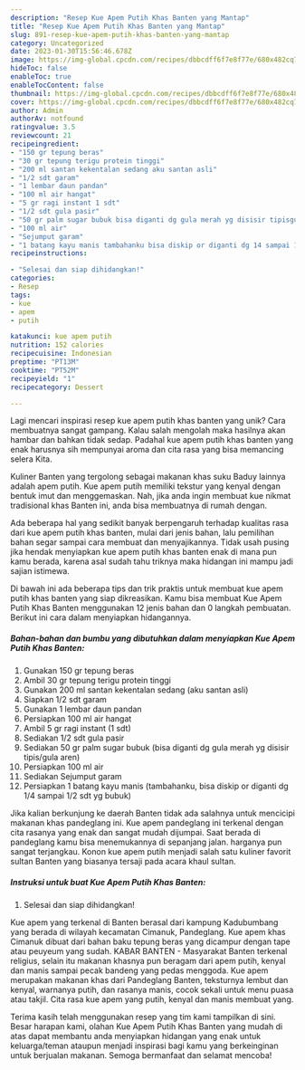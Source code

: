 ```yaml
---
description: "Resep Kue Apem Putih Khas Banten yang Mantap"
title: "Resep Kue Apem Putih Khas Banten yang Mantap"
slug: 891-resep-kue-apem-putih-khas-banten-yang-mantap
category: Uncategorized
date: 2023-01-30T15:56:46.678Z
image: https://img-global.cpcdn.com/recipes/dbbcdff6f7e8f77e/680x482cq70/kue-apem-putih-khas-banten-foto-resep-utama.jpg
hideToc: false
enableToc: true
enableTocContent: false
thumbnail: https://img-global.cpcdn.com/recipes/dbbcdff6f7e8f77e/680x482cq70/kue-apem-putih-khas-banten-foto-resep-utama.jpg
cover: https://img-global.cpcdn.com/recipes/dbbcdff6f7e8f77e/680x482cq70/kue-apem-putih-khas-banten-foto-resep-utama.jpg
author: Admin
authorAv: notfound
ratingvalue: 3.5
reviewcount: 21
recipeingredient:
- "150 gr tepung beras"
- "30 gr tepung terigu protein tinggi"
- "200 ml santan kekentalan sedang aku santan asli"
- "1/2 sdt garam"
- "1 lembar daun pandan"
- "100 ml air hangat"
- "5 gr ragi instant 1 sdt"
- "1/2 sdt gula pasir"
- "50 gr palm sugar bubuk bisa diganti dg gula merah yg disisir tipisgula aren"
- "100 ml air"
- "Sejumput garam"
- "1 batang kayu manis tambahanku bisa diskip or diganti dg 14 sampai 12 sdt yg bubuk"
recipeinstructions:

- "Selesai dan siap dihidangkan!"
categories:
- Resep
tags:
- kue
- apem
- putih

katakunci: kue apem putih 
nutrition: 152 calories
recipecuisine: Indonesian
preptime: "PT13M"
cooktime: "PT52M"
recipeyield: "1"
recipecategory: Dessert

---
```





Lagi mencari inspirasi resep kue apem putih khas banten yang unik? Cara membuatnya sangat gampang. Kalau salah mengolah maka hasilnya akan hambar dan bahkan tidak sedap. Padahal kue apem putih khas banten yang enak harusnya sih mempunyai aroma dan cita rasa yang bisa memancing selera Kita.





Kuliner Banten yang tergolong sebagai makanan khas suku Baduy lainnya adalah apem putih. Kue apem putih memiliki tekstur yang kenyal dengan bentuk imut dan menggemaskan. Nah, jika anda ingin membuat kue nikmat tradisional khas Banten ini, anda bisa membuatnya di rumah dengan.

Ada beberapa hal yang sedikit banyak berpengaruh terhadap kualitas rasa dari kue apem putih khas banten, mulai dari jenis bahan, lalu pemilihan bahan segar sampai cara membuat dan menyajikannya. Tidak usah pusing jika hendak menyiapkan kue apem putih khas banten enak di mana pun kamu berada, karena asal sudah tahu triknya maka hidangan ini mampu jadi sajian istimewa.






Di bawah ini ada beberapa tips dan trik praktis untuk membuat kue apem putih khas banten yang siap dikreasikan. Kamu bisa membuat Kue Apem Putih Khas Banten menggunakan 12 jenis bahan dan 0 langkah pembuatan. Berikut ini cara dalam menyiapkan hidangannya.

<!--inarticleads1-->

##### Bahan-bahan dan bumbu yang dibutuhkan dalam menyiapkan Kue Apem Putih Khas Banten:

1. Gunakan 150 gr tepung beras
1. Ambil 30 gr tepung terigu protein tinggi
1. Gunakan 200 ml santan kekentalan sedang (aku santan asli)
1. Siapkan 1/2 sdt garam
1. Gunakan 1 lembar daun pandan
1. Persiapkan 100 ml air hangat
1. Ambil 5 gr ragi instant (1 sdt)
1. Sediakan 1/2 sdt gula pasir
1. Sediakan 50 gr palm sugar bubuk (bisa diganti dg gula merah yg disisir tipis/gula aren)
1. Persiapkan 100 ml air
1. Sediakan Sejumput garam
1. Persiapkan 1 batang kayu manis (tambahanku, bisa diskip or diganti dg 1/4 sampai 1/2 sdt yg bubuk)


Jika kalian berkunjung ke daerah Banten tidak ada salahnya untuk mencicipi makanan khas pandeglang ini. Kue apem pandeglang ini terkenal dengan cita rasanya yang enak dan sangat mudah dijumpai. Saat berada di pandeglang kamu bisa menemukannya di sepanjang jalan. harganya pun sangat terjangkau. Konon kue apem putih menjadi salah satu kuliner favorit sultan Banten yang biasanya tersaji pada acara khaul sultan. 

<!--inarticleads2-->

##### Instruksi untuk buat Kue Apem Putih Khas Banten:


1. Selesai dan siap dihidangkan!

Kue apem yang terkenal di Banten berasal dari kampung Kadubumbang yang berada di wilayah kecamatan Cimanuk, Pandeglang. Kue apem khas Cimanuk dibuat dari bahan baku tepung beras yang dicampur dengan tape atau peuyeum yang sudah. KABAR BANTEN - Masyarakat Banten terkenal religius, selain itu makanan khasnya pun beragam dari apem putih, kenyal dan manis sampai pecak bandeng yang pedas menggoda. Kue apem merupakan makanan khas dari Pandeglang Banten, teksturnya lembut dan kenyal, warnanya putih, dan rasanya manis, cocok sekali untuk menu puasa atau takjil. Cita rasa kue apem yang putih, kenyal dan manis membuat yang. 

Terima kasih telah menggunakan resep yang tim kami tampilkan di sini. Besar harapan kami, olahan Kue Apem Putih Khas Banten yang mudah di atas dapat membantu anda menyiapkan hidangan yang enak untuk keluarga/teman ataupun menjadi inspirasi bagi kamu yang berkeinginan untuk berjualan makanan. Semoga bermanfaat dan selamat mencoba!
